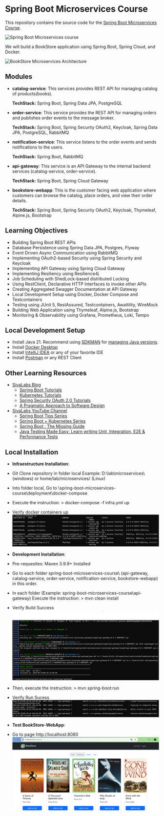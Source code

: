 # Spring Boot Microservices Course
This repository contains the source code for the [Spring Boot Microservices Course](https://www.youtube.com/playlist?list=PLuNxlOYbv61g_ytin-wgkecfWDKVCEDmB).

![Spring Boot Microservices course](docs/youtube-thumbnail.png)

We will build a BookStore application using Spring Boot, Spring Cloud, and Docker.

![BookStore Microservices Architecture](docs/bookstore-spring-microservices.png)

## Modules
* **catalog-service**: 
  This services provides REST API for managing catalog of products(books).
  
  **TechStack:** Spring Boot, Spring Data JPA, PostgreSQL

* **order-service**: 
  This service provides the REST API for managing orders and publishes order events to the message broker.

  **TechStack:** Spring Boot, Spring Security OAuth2, Keycloak, Spring Data JPA, PostgreSQL, RabbitMQ

* **notification-service**: 
  This service listens to the order events and sends notifications to the users.
  
  **TechStack:** Spring Boot, RabbitMQ

* **api-gateway**: 
  This service is an API Gateway to the internal backend services (catalog-service, order-service).

  **TechStack:** Spring Boot, Spring Cloud Gateway

* **bookstore-webapp**: 
  This is the customer facing web application where customers can browse the catalog, place orders, and view their order details. 

  **TechStack:** Spring Boot, Spring Security OAuth2, Keycloak, Thymeleaf, Alpine.js, Bootstrap

## Learning Objectives
* Building Spring Boot REST APIs
* Database Persistence using Spring Data JPA, Postgres, Flyway
* Event Driven Async Communication using RabbitMQ
* Implementing OAuth2-based Security using Spring Security and Keycloak
* Implementing API Gateway using Spring Cloud Gateway
* Implementing Resiliency using Resilience4j
* Job Scheduling with ShedLock-based distributed Locking
* Using RestClient, Declarative HTTP Interfaces to invoke other APIs
* Creating Aggregated Swagger Documentation at API Gateway
* Local Development Setup using Docker, Docker Compose and Testcontainers
* Testing using JUnit 5, RestAssured, Testcontainers, Awaitility, WireMock
* Building Web Application using Thymeleaf, Alpine.js, Bootstrap
* Monitoring & Observability using Grafana, Prometheus, Loki, Tempo

## Local Development Setup
* Install Java 21. Recommend using [SDKMAN](https://sdkman.io/) for [managing Java versions](https://youtu.be/ZywEiw3EO8A).
* Install [Docker Desktop](https://www.docker.com/products/docker-desktop/)
* Install [IntelliJ IDEA](https://www.jetbrains.com/idea) or any of your favorite IDE
* Install [Postman](https://www.postman.com/) or any REST Client

## Other Learning Resources
* [SivaLabs Blog](https://sivalabs.in)
  * [Spring Boot Tutorials](https://www.sivalabs.in/spring-boot-tutorials/)
  * [Kubernetes Tutorials](https://www.sivalabs.in/getting-started-with-kubernetes/)
  * [Spring Security OAuth 2.0 Tutorials](https://www.sivalabs.in/spring-security-oauth2-tutorial-introduction/)
  * [A Pragmatic Approach to Software Design](https://www.sivalabs.in/tomato-architecture-pragmatic-approach-to-software-design/)
* [SivaLabs YouTube Channel](https://www.youtube.com/c/SivaLabs)
  * [Spring Boot Tips Series](https://www.youtube.com/playlist?list=PLuNxlOYbv61jFFX2ARQKnBgkMF6DvEEic)
  * [Spring Boot + Kubernetes Series](https://www.youtube.com/playlist?list=PLuNxlOYbv61h66_QlcjCEkVAj6RdeplJJ)
  * [Spring Boot : The Missing Guide](https://www.youtube.com/playlist?list=PLuNxlOYbv61jZL1IiciTgWezZoqEp4WXh)
  * [Java Testing Made Easy: Learn writing Unit, Integration, E2E & Performance Tests](https://www.youtube.com/playlist?list=PLuNxlOYbv61jtHHFHBOc9N7Dg5jn013ix)

## Local Installation

* **Infraestructure Installation**: 

* Git Clone repository in folder local Example: D:\lab\microservices\ (windows) or home/lab/microservices/ (Linux)
* Into folder local, Go to \spring-boot-microservices-course\deployment\docker-compose
* Execute the instruction: > docker-compose -f infra.yml up
* Verify docker containers up ![Infra Containers](docs/infra.png)

* **Development Installation**: 
* Pre-requesites: Maven 3.9.9+ Installed
* Go to each folder spring-boot-microservices-course\ (api-gateway, catalog-service, order-service, notification-service, bookstore-webapp) in this order.
* In each folder (Example: spring-boot-microservices-course\api-gateway) Execute the instruction: > mvn clean install
* Verify Build Success ![Build Success](docs/build.png)
* Then, execute the instruction: > mvn spring-boot:run
* Verify Run Sucess ![Run Success](docs/run.png)

* **Test BookStore-WebApp**:
* Go to page http://localhost:8080 ![BookStore Page](docs/webapp.png)

  





